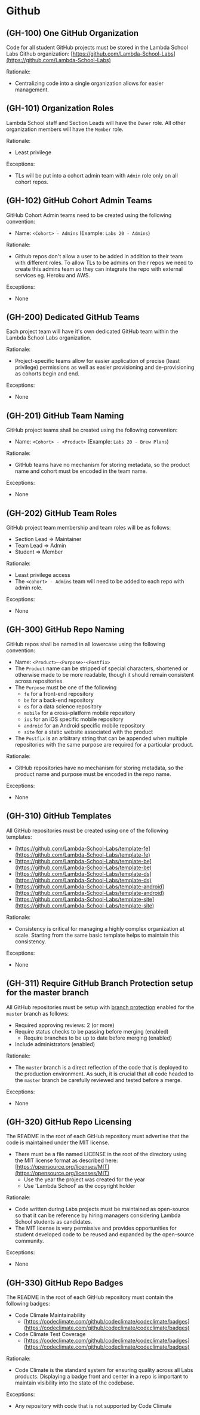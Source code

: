 # Github

## (GH-100) One GitHub Organization

Code for all student GitHub projects must be stored in the Lambda School Labs
Github organization: [https://github.com/Lambda-School-Labs](https://github.com/Lambda-School-Labs)

Rationale:

-   Centralizing code into a single organization allows for easier management.

## (GH-101) Organization Roles

Lambda School staff and Section Leads will have the `Owner` role. All other
organization members will have the `Member` role.

Rationale:

-   Least privilege

Exceptions:

-   TLs will be put into a cohort admin team with `Admin` role only on all
    cohort repos.

## (GH-102) GitHub Cohort Admin Teams

GitHub Cohort Admin teams need to be created using the following convention:

-   Name: `<Cohort> - Admins` (Example: `Labs 20 - Admins`)

Rationale:

-   Github repos don't allow a user to be added in addition to their team with
    different roles. To allow TLs to be admins on their repos we need to
    create this admins team so they can integrate the repo with external services
    eg. Heroku and AWS.

Exceptions:

-   None

## (GH-200) Dedicated GitHub Teams

Each project team will have it's own dedicated GitHub team within the Lambda
School Labs organization.

Rationale:

-   Project-specific teams allow for easier application of precise
    (least privilege) permissions as well as easier provisioning and
    de-provisioning as cohorts begin and end.

Exceptions:

-   None

## (GH-201) GitHub Team Naming

GitHub project teams shall be created using the following convention:

-   Name: `<Cohort> - <Product>` (Example: `Labs 20 - Brew Plans`)

Rationale:

-   GitHub teams have no mechanism for storing metadata, so the product name and
    cohort must be encoded in the team name.

Exceptions:

-   None

## (GH-202) GitHub Team Roles

GitHub project team membership and team roles will be as follows:

-   Section Lead ⇒ Maintainer
-   Team Lead ⇒ Admin
-   Student ⇒ Member

Rationale:

-   Least privilege access
-   The `<cohort> - Admins` team will need to be added to each repo with
    admin role.

Exceptions:

-   None

## (GH-300) GitHub Repo Naming

GitHub repos shall be named in all lowercase using the following convention:

-   Name: `<Product>-<Purpose>-<Postfix>`
-   The `Product` name can be stripped of special characters, shortened or
    otherwise made to be more readable, though it should remain consistent across repositories.
-   The `Purpose` must be one of the following
    -   `fe` for a front-end repository
    -   `be` for a back-end repository
    -   `ds` for a data science repository
    -   `mobile` for a cross-platform mobile repository
    -   `ios` for an iOS specific mobile repository
    -   `android` for an Android specific mobile repository
    -   `site` for a static website associated with the product
-   The `Postfix` is an arbitrary string that can be appended when multiple
    repositories with the same purpose are required for a particular product.

Rationale:

-   GitHub repositories have no mechanism for storing metadata, so the product
    name and purpose must be encoded in the repo name.

Exceptions:

-   None

## (GH-310) GitHub Templates

All GitHub repositories must be created using one of the following templates:

-   [https://github.com/Lambda-School-Labs/template-fe](https://github.com/Lambda-School-Labs/template-fe)
-   [https://github.com/Lambda-School-Labs/template-be](https://github.com/Lambda-School-Labs/template-be)
-   [https://github.com/Lambda-School-Labs/template-ds](https://github.com/Lambda-School-Labs/template-ds)
-   [https://github.com/Lambda-School-Labs/template-android](https://github.com/Lambda-School-Labs/template-android)
-   [https://github.com/Lambda-School-Labs/template-site](https://github.com/Lambda-School-Labs/template-site)

Rationale:

-   Consistency is critical for managing a highly complex organization at scale.
    Starting from the same basic template helps to maintain this consistency.

Exceptions:

-   None

## (GH-311) Require GitHub Branch Protection setup for the master branch

All GitHub repositories must be setup with [branch protection](https://help.github.com/en/github/administering-a-repository/about-protected-branches)
enabled for the `master` branch as follows:

-   Required approving reviews: 2 (or more)
-   Require status checks to be passing before merging (enabled)
    -   Require branches to be up to date before merging (enabled)
-   Include administrators (enabled)

Rationale:

-   The `master` branch is a direct reflection of the code that is deployed to
    the production environment. As such, it is crucial that all code headed to
    the `master` branch be carefully reviewed and tested before a merge.

Exceptions:

-   None

## (GH-320) GitHub Repo Licensing

The README in the root of each GitHub repository must advertise that the code
is maintained under the MIT license.

-   There must be a file named LICENSE in the root of the directory using the MIT
    license format as described here: [https://opensource.org/licenses/MIT](https://opensource.org/licenses/MIT)
    -   Use the year the project was created for the year
    -   Use 'Lambda School' as the copyright holder

Rationale:

-   Code written during Labs projects must be maintained as open-source so that
    it can be reference by hiring managers considering Lambda School students as candidates.
-   The MIT license is very permissive and provides opportunities for student
    developed code to be reused and expanded by the open-source community.

Exceptions:

-   None

## (GH-330) GitHub Repo Badges

The README in the root of each GitHub repository must contain the following badges:

-   Code Climate Maintainability
    -   [https://codeclimate.com/github/codeclimate/codeclimate/badges](https://codeclimate.com/github/codeclimate/codeclimate/badges)
-   Code Climate Test Coverage
    -   [https://codeclimate.com/github/codeclimate/codeclimate/badges](https://codeclimate.com/github/codeclimate/codeclimate/badges)

Rationale:

-   Code Climate is the standard system for ensuring quality across all Labs
    products. Displaying a badge front and center in a repo is important to
    maintain visibility into the state of the codebase.

Exceptions:

-   Any repository with code that is not supported by Code Climate
